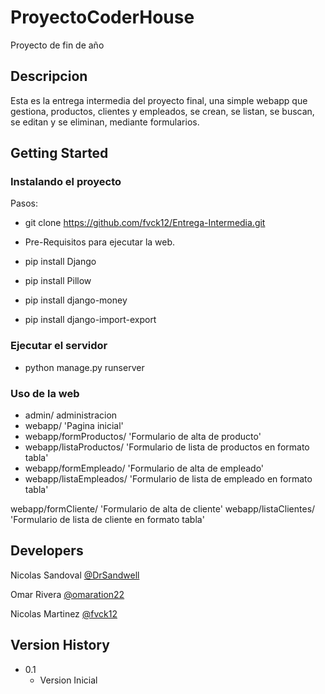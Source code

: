 # ProyectoCoderHouse
Proyecto de fin de año

## Descripcion

Esta es la entrega intermedia del proyecto final, una simple webapp que gestiona, productos, clientes y empleados, se crean, se listan, se buscan, se editan y se eliminan, mediante formularios.

## Getting Started

### Instalando el proyecto

Pasos: 

* git clone https://github.com/fvck12/Entrega-Intermedia.git

* Pre-Requisitos para ejecutar la web.

* pip install Django
* pip install Pillow
* pip install django-money
* pip install django-import-export

### Ejecutar el servidor

* python manage.py runserver

### Uso de la web

* admin/ administracion
* webapp/ 'Pagina inicial'
* webapp/formProductos/ 'Formulario de alta de producto'
* webapp/listaProductos/ 'Formulario de lista de productos en formato tabla'
* webapp/formEmpleado/ 'Formulario de alta de empleado'
* webapp/listaEmpleados/ 'Formulario de lista de empleado en formato tabla'

webapp/formCliente/ 'Formulario de alta de cliente'
webapp/listaClientes/ 'Formulario de lista de cliente en formato tabla'

## Developers

Nicolas Sandoval
[@DrSandwell](https://github.com/DrSandwell)

Omar Rivera
[@omaration22](https://github.com/omaration22)

Nicolas Martinez
[@fvck12](https://github.com/fvck12)

## Version History

* 0.1
    * Version Inicial
